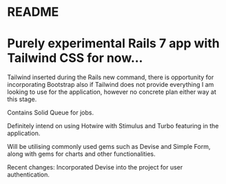 # README

# Purely experimental Rails 7 app with Tailwind CSS for now...

Tailwind inserted during the Rails new command, there is opportunity for incorporating Bootstrap also if Tailwind does not provide everything I am looking to use for the application, however no concrete plan either way at this stage.

Contains Solid Queue for jobs.

Definitely intend on using Hotwire with Stimulus and Turbo featuring in the application.

Will be utilising commonly used gems such as Devise and Simple Form, along with gems for charts and other functionalities.

Recent changes: Incorporated Devise into the project for user authentication.